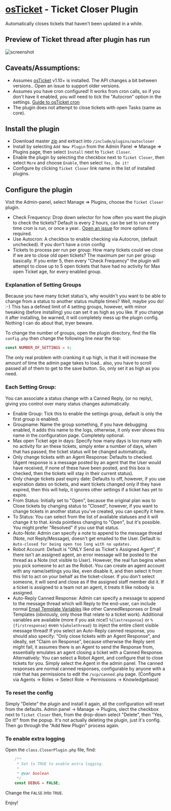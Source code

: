 # [osTicket](https://github.com/osTicket/) - Ticket Closer Plugin

Automatically closes tickets that haven't been updated in a while.

## Preview of Ticket thread after plugin has run
![screenshot](https://user-images.githubusercontent.com/5077391/29966601-fe0eea4e-8f55-11e7-8b33-090b27d17460.png)

## Caveats/Assumptions:

- Assumes [osTicket](https://github.com/osTicket/) v1.10+ is installed. The API changes a bit between versions.. Open an issue to support older versions.
- Assumes you have cron configured! It works from cron calls, so if you don't have it enabled, you _will_ need to tick the "Autocron" option in the settings. [Guide to osTicket cron](http://osticket.com/wiki/POP3/IMAP_Setting_Guide#Recurring_tasks_scheduler_.28Cron_Job.29)
- The plugin does not attempt to close tickets with open Tasks (same as core).

## Install the plugin
- Download master [zip](https://github.com/clonemeagain/plugin-autocloser/archive/master.zip) and extract into `/include/plugins/autocloser`
- Install by selecting `Add New Plugin` from the Admin Panel => Manage => Plugins page, then select `Install` next to `Ticket Closer`.
- Enable the plugin by selecting the checkbox next to `Ticket Closer`, then select `More` and choose `Enable`, then select `Yes, Do it!`
- Configure by clicking `Ticket Closer` link name in the list of installed plugins.

## Configure the plugin

Visit the Admin-panel, select Manage => Plugins, choose the `Ticket Closer` plugin. 

- Check Frequency: Drop down selector for how often you want the plugin to check the tickets? Default is every 2 hours, can be set to run every time cron is run, or once a year.. [Open an issue](https://github.com/clonemeagain/plugin-autocloser/issues/new) for more options if required. 
- Use Autocron: A checkbox to enable checking via Autocron, (default unchecked). If you don't have a cron config 
- Tickets to process per run per group: How many tickets could we close if we are to close old open tickets? The maximum per run per group basically. If you enter 5, then every "Check Frequency" the plugin will attempt to close up to 5 open tickets that have had no activity for Max open Ticket age, for every enabled group.

### Explanation of Setting Groups

Because you have many ticket status's, why wouldn't you want to be able to change from a status to another status multiple times? Well, maybe you do! :-)
This has a defined limit of 4 setting groups, however, with minor tweaking (before installing) you can set it as high as you like. If you change it after installing, be warned, it will completely mess up the plugin config. Nothing I can do about that, tryer beware.

To change the number of groups, open the plugin directory, find the file `config.php` then change the following line near the top:

```php
const NUMBER_OF_SETTINGS = 4;
```

The only real problem with cranking it up high, is that it will increase the amount of time the admin page takes to load.. also, you have to scroll passed all of them to get to the save button. So, only set it as high as you need. 

### Each Setting Group:

You can associate a status change with a Canned Reply, (or no reply), giving you control over many status changes automatically.


- Enable Group: Tick this to enable the settings group, default is only the first group is enabled. 
- Groupname: Name the group something, if you have debugging enabled, it adds this name to the logs, otherwise, it only ever shows this name in the configuration page. Completely optional.
- Max open Ticket age in days: Specify how many days is too many with no activity for an these tickets, simply enter a number of days, when that has passed, the ticket status will be changed automatically.
- Only change tickets with an Agent Response: Defaults to checked. (Agent response is a message posted by an agent that the User would have received, if none of these have been posted, and this box is checked, then the tickets will stay in their current status).
- Only change tickets past expiry date: Defaults to off, however, if you use expiration dates on tickets, and want tickets changed only if they have expired, then this will help, it ignores other settings if a ticket has yet to expire. 
- From Status: Initially set to "Open", because the original plan was to Close tickets by changing status to "Closed", however, if you want to change tickets in another status you've created, you can specify it here. 
- To Status: You can select from the list of available statuses and it will change it to that. kinda pointless changing to "Open", but it's possible. You might prefer "Resolved" if you use that status.
- Auto-Note: Admin can specify a note to append to the message thread (Note, not Reply/Message), doesn't get emailed to the User. Default is: `Auto-closed for being open too long with no updates.`
- Robot Account: Default is "ONLY Send as Ticket's Assigned Agent", if there isn't an assigned agent, an error message will be posted to the thread as a Note (not visible to User). However, the real fun begins when you pick someone to act as the Robot. You can create an agent account with any name/settings you like, even disable it, and then select it from this list to act on your behalf as the ticket-closer. If you don't select someone, it will send and close as if the assigned staff member did it. If a ticket is assigned to a team not an agent, it treats it like nobody is assigned.
- Auto-Reply Canned Response: Admin can specify a message to append to the message thread which will Reply to the end-user, can include normal [Email Template Variables](http://osticket.com/wiki/Email_templates#Variables) like other CannedResponses or Email Templates (obviously, only those that relate to a ticket work). Additional variables are available (more if you ask nice!) `%{lastresponse}` or `%{firstresponse}` even `%{wholethread}` to inject the entire client visible message thread!
If you select an Auto-Reply canned response, you should also specify: "Only close tickets with an Agent Response", and ideally, set "Claim on Response", because otherwise the Reply sent might fail, it assumes there is an Agent to send the Response from, essentially emulates an agent closing a ticket with a Canned Response. Alternatively: You can select a Robot Agent, and configure that to close tickets for you. Simply select the Agent in the admin panel. 
The canned responses are normal canned responses, configurable by anyone with a role that has permissions to edit the `/scp/canned.php` page. (Configure via Agents -> Roles -> Select Role -> Permissions -> Knowledgebase)


### To reset the config
Simply "Delete" the plugin and install it again, all the configuration will reset from the defaults.
Admin panel -> Manage -> Plugins, slect the checkbox next to `Ticket Closer` then, from the drop-down select "Delete", then "Yes, Do it!" from the popup. It's not actually deleting the plugin, just it's config. 
Then go through the "Add New Plugin" process again.

### To enable extra logging
Open the `class.CloserPlugin.php` file, find: 
```php
    /**
     * Set to TRUE to enable extra logging.
     *
     * @var boolean
     */
    const DEBUG = FALSE;
```
Change the `FALSE` into `TRUE`. 


Enjoy!
